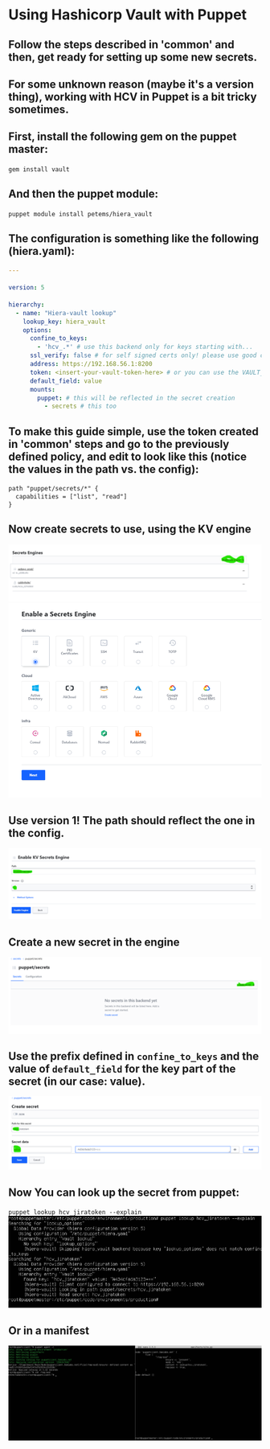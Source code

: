 # Using Hashicorp Vault with Puppet

## Follow the steps described in 'common' and then, get ready for setting up some new secrets.
## For some unknown reason (maybe it's a version thing), working with HCV in Puppet is a bit tricky sometimes.
## First, install the following gem on the puppet master:
`gem install vault`
## And then the puppet module:
`puppet module install petems/hiera_vault`
## The configuration is something like the following (hiera.yaml):
```yaml
---

version: 5

hierarchy:
  - name: "Hiera-vault lookup"
    lookup_key: hiera_vault
    options:
      confine_to_keys:
        - 'hcv_.*' # use this backend only for keys starting with...
      ssl_verify: false # for self signed certs only! please use good certs in prod
      address: https://192.168.56.1:8200
      token: <insert-your-vault-token-here> # or you can use the VAULT_TOKEN env. variable
      default_field: value
      mounts:
        puppet: # this will be reflected in the secret creation
          - secrets # this too
```

## To make this guide simple, use the token created in 'common' steps and go to the previously defined policy, and edit to look like this (notice the values in the path vs. the config):
```
path "puppet/secrets/*" {
  capabilities = ["list", "read"]
}
```
## Now create secrets to use, using the KV engine
![](1.png)
![](2.png)
## Use version 1! The path should reflect the one in the config.
![](3.png)
## Create a new secret in the engine
![](4.png)
## Use the prefix defined in `confine_to_keys` and the value of `default_field` for the key part of the secret (in our case: value).
![](5.png)

## Now You can look up the secret from puppet:
`puppet lookup hcv_jiratoken --explain`
![](6.png)

## Or in a manifest
![](7.png)
